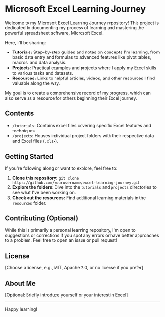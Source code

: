 # Microsoft Excel Learning Journey

Welcome to my Microsoft Excel Learning Journey repository! This project is dedicated to documenting my process of learning and mastering the powerful spreadsheet software, Microsoft Excel.

Here, I'll be sharing:

*   **Tutorials:** Step-by-step guides and notes on concepts I'm learning, from basic data entry and formulas to advanced features like pivot tables, macros, and data analysis.
*   **Projects:** Practical examples and projects where I apply my Excel skills to various tasks and datasets.
*   **Resources:** Links to helpful articles, videos, and other resources I find valuable along the way.

My goal is to create a comprehensive record of my progress, which can also serve as a resource for others beginning their Excel journey.

## Contents

*   `/tutorials`: Contains excel files covering specific Excel features and techniques.
*   `/projects`: Houses individual project folders with their respective data and Excel files (`.xlsx`).

## Getting Started

If you're following along or want to explore, feel free to:

1.  **Clone this repository:** `git clone https://github.com/yourusername/excel-learning-journey.git`
2.  **Explore the folders:** Dive into the `tutorials` and `projects` directories to see what I've been working on.
3.  **Check out the resources:** Find additional learning materials in the `resources` folder.

## Contributing (Optional)

While this is primarily a personal learning repository, I'm open to suggestions or corrections if you spot any errors or have better approaches to a problem. Feel free to open an issue or pull request!

## License

[Choose a license, e.g., MIT, Apache 2.0, or no license if you prefer]

## About Me

[Optional: Briefly introduce yourself or your interest in Excel]

---

Happy learning!


